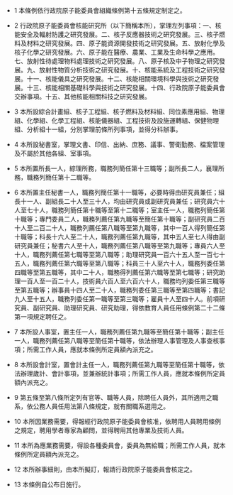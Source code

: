 * 1 本條例依行政院原子能委員會組織條例第十五條規定制定之。

* 2 行政院原子能委員會核能研究所（以下簡稱本所），掌理左列事項：一、核能安全及輻射防護之研究發展。二、核子反應器技術之研究發展。三、核子燃料及材料之研究發展。四、原子能資源開發技術之研究發展。五、放射化學及核子化學之研究發展。六、原子能在醫療、農業、工業及生命科學之應用。七、放射性待處理物料處理技術之研究發展。八、原子核及中子物理之研究發展。九、放射性物質分析技術之研究發展。十、核能系統及工程技術之研究發展。十一、核能儀具之研究發展。十二、核能相關環境科學與技術之研究發展。十三、核能相關基礎科學與技術之研究發展。十四、行政院原子能委員會交辦事項。十五、其他核能相關科技之研究發展。

* 3 本所設綜合計畫組、核子工程組、核子燃料及材料組、同位素應用組、物理組、化學組、化學工程組、核能儀器組、工程技術及設施運轉組、保健物理組、分析組十一組，分別掌理前條所列事項，並得分科辦事。

* 4 本所設秘書室，掌理文書、印信、出納、庶務、議事、警衛勤務、檔案管理及不屬於其他各組、室事項。

* 5 本所置所長一人，綜理所務，職務列簡任第十三職等；副所長二人，襄理所務，職務列簡任第十二職等。

* 6 本所置主任秘書一人，職務列簡任第十一職等，必要時得由研究員兼任；組長十一人、副組長二十人至三十人，均由研究員或副研究員兼任；研究員六十人至七十人，職務列簡任第十職等至第十二職等；室主任一人，職務列簡任第十職等；專門委員二人，職務列薦任第九職等至簡任第十職等；副研究員二百十人至二百二十人，職務列薦任第八職等至第九職等，其中一百人得列簡任第十職等；科長十六人至二十人，職務列薦任第九職等，其中五人至七人得由副研究員兼任；秘書六人至十人，職務列薦任第八職等至第九職等；專員六人至十人，職務列薦任第七職等至第八職等；助理研究員一百六十五人至一百七十五人，職務列薦任第六職等至第八職等；科員三十人至六十人，職務列委任第四職等至第五職等，其中二十人，職務得列薦任第六職等至第七職等；研究助理一百人至一百二十人，技術員六百人至六百六十人，職務均列委任第三職等至第五職等；辦事員十四人至二十人，職務列委任第三職等至第四職等；書記九人至十五人，職務列委任第一職等至第三職等；雇員十人至四十人。前項研究員、副研究員、助理研究員、研究助理，得依教育人員任用條例第二十二條第一項規定聘任之。

* 7 本所設人事室，置主任一人，職務列薦任第九職等至簡任第十職等；副主任一人，職務列薦任第八職等至簡任第十職等，依法辦理人事管理及人事查核事項；所需工作人員，應就本條例所定員額內派充之。

* 8 本所設會計室，置會計主任一人，職務列薦任第九職等至簡任第十職等，依法辦理歲計、會計事項，並兼辦統計事項；所需工作人員，應就本條例所定員額內派充之。

* 9 第五條至第八條所定列有官等、職等人員，除聘任人員外，其所適用之職系，依公務人員任用法第八條規定，就有關職系選用之。

* 10 本所因業務需要，得報經行政院原子能委員會核准，依聘用人員聘用條例之規定，聘用學者專家為顧問，並得聘用其他專業及技術人員。

* 11 本所為應業務需要，得設各種委員會，委員為無給職；所需工作人員，就本條例所定員額內派充之。

* 12 本所辦事細則，由本所擬訂，報請行政院原子能委員會核定之。

* 13 本條例自公布日施行。

